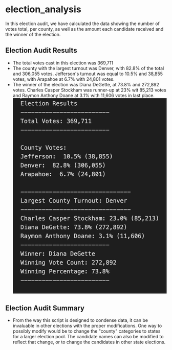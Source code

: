 # election_analysis

In this election audit, we have calculated the data showing the number of votes total, per county, as well as the amount each candidate received and the winner of the election.

## Election Audit Results

* The total votes cast in this election was 369,711
* The county with the largest turnout was Denver, with 82.8% of the total and 306,055 votes. Jefferson's turnout was equal to 10.5% and 38,855 votes, with Arapahoe at 6.7% with 24,801 votes.
* The winner of the election was Diana DeGette, at 73.8% and 272,892 votes. Charles Casper Stockham was runner-up at 23% wit 85,213 votes and Raymon Anthony Doane at 3.1% with 11,606 votes in last place.
![Images/Election_Audit](Election_Audit.png)

## Election Audit Summary

* From the way this script is designed to condense data, it can be invaluable in other elections with the proper modifications. One way to possibly modify would be to change the "county" categories to states for a larger election pool. The candidate names can also be modified to reflect that change, or to change the candidates in other state elections.

